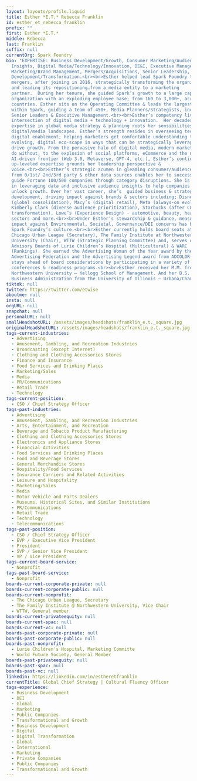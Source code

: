 ```yaml
---
layout: layouts/profile.liquid
title: Esther *E.T.* Rebecca Franklin
id: esther_et_rebecca_franklin
prefix: ""
first: Esther *E.T.*
middle: Rebecca
last: Franklin
suffix: null
currentOrg: Spark Foundry
bio: "EXPERTISE: Business Development/Growth, Consumer Marketing/Audience
  Insights, Digital Media/Technology/Innovation, DE&I, Executive Management,
  Marketing/Brand Management, Mergers/Acquisitions, Senior Leadership, Strategy
  Development/Transformation.<br><br>Esther helped lead Spark Foundry through 2
  mergers, after joining in 2016, strategically transforming the organization,
  and leading its repositioning…from a media entity to a marketing
  partner.  During her tenure, she guided Spark’s growth to a large cap
  organization with an exploding employee base; from 160 to 3,000+, across 50
  countries. Esther sits on the Operating Committee & leads the largest practice
  within Spark, guiding a team of 450+, Media Planners/Strategists, including
  Senior Leaders & Executive Management.<br><br>Esther’s competency lives at the
  intersection of digital media + technology + innovation.  Her decades-long
  expertise in global media strategy & planning roots her sensibilities in
  digital/media landscapes. Esther’s strength resides in overseeing tech &
  digital enablement; helping marketers get comfortable understanding the
  evolving, digital eco-scape in ways that can be strategically leveraged to
  drive growth. From the pervasive halo of digital media, modern marketing can’t
  do without, to the explosion of social platforms, eCommerce and the new
  AI-driven frontier (Web 3.0, Metaverse, GPT-4, etc.), Esther’s continuously,
  up-leveled expertise grounds her leadership perspective &
  voice.<br><br>Esther’s strategic acumen in gleaming consumer/audience insights
  from 0/1st/ 2nd/3rd party & other data sources enables her to successfully
  guide Fortune 100/500 companies through category disruptions. She is skilled
  in leveraging data and inclusive audience insights to help companies pivot &
  unlock growth. Over her vast career, she’s  guided business & strategic
  development, driving impact against brands & sectors including; Disney Parks
  (global consolidation), Macy’s (digital retail), Meta (always-on evolution),
  Kimberly Clark (diverse audience prioritization), Starbucks (after COVID
  transformation), Lowe’s (Experience Design) - automotive, beauty, health care
  sectors and more.<br><br>Under Esther’s stewardship & guidance, measurable
  impact against Environmental, Societal, Governance/DEI concerns has bolstered
  Spark Foundry’s culture.<br><br>Esther currently holds board seats at The
  Chicago Urban League (Secretary), The Family Institute at Northwestern
  University (Chair), WTTW (Strategic Planning Committee) and, serves on the
  Advisory Boards of Lurie Children’s Hospital (Multicultural) & WARC
  (Rankings). She earned the Advertising Woman of the Year award by the Chicago
  Advertising Federation and the Advertising Legend award from ADCOLOR.  She
  stays ahead of board considerations by participating in a variety of board
  conferences & readiness programs.<br><br>Esther received her M.M. from
  Northwestern University – Kellogg School of Management. And her B.S. in
  Business Administration from the University of Illinois – Urbana/Champaign."
tiktok: null
twitter: https://twitter.com/etwise
aboutme: null
insta: null
orgURL: null
snapchat: null
personalURL: null
smallHeadshotURL: /assets/images/headshots/franklin_e.t._square.jpg
originalHeadshotURL: /assets/images/headshots/franklin_e.t._square.jpg
tags-current-industries:
  - Advertising
  - Amusement, Gambling, and Recreation Industries
  - Broadcasting (except Internet)
  - Clothing and Clothing Accessories Stores
  - Finance and Insurance
  - Food Services and Drinking Places
  - Marketing/Sales
  - Media
  - PR/Communications
  - Retail Trade
  - Technology
tags-current-position:
  - CSO / Chief Strategy Officer
tags-past-industries:
  - Advertising
  - Amusement, Gambling, and Recreation Industries
  - Arts, Entertainment, and Recreation
  - Beverage and Tobacco Product Manufacturing
  - Clothing and Clothing Accessories Stores
  - Electronics and Appliance Stores
  - Financial Activities
  - Food Services and Drinking Places
  - Food and Beverage Stores
  - General Merchandise Stores
  - Hospitality/Food Services
  - Insurance Carriers and Related Activities
  - Leisure and Hospitality
  - Marketing/Sales
  - Media
  - Motor Vehicle and Parts Dealers
  - Museums, Historical Sites, and Similar Institutions
  - PR/Communications
  - Retail Trade
  - Technology
  - Telecommunications
tags-past-position:
  - CSO / Chief Strategy Officer
  - EVP / Executive Vice President
  - President
  - SVP / Senior Vice President
  - VP / Vice President
tags-current-board-service:
  - Nonprofit
tags-past-board-service:
  - Nonprofit
boards-current-corporate-private: null
boards-current-corporate-public: null
boards-current-nonprofit:
  - The Chicago Urban League, Secretary
  - The Family Institute @ Northwestern University, Vice Chair
  - WTTW, General member
boards-current-privateequity: null
boards-current-spac: null
boards-current-vc: null
boards-past-corporate-private: null
boards-past-corporate-public: null
boards-past-nonprofit:
  - Lurie Children's Hospital, Marketing Committe
  - World Future Society, General Member
boards-past-privateequity: null
boards-past-spac: null
boards-past-vc: null
linkedin: https://linkedin.com/in/estheretfranklin
currentTitle: Global Chief Strategy | Cultural Fluency Officer
tags-experience:
  - Business Development
  - DEI
  - Global
  - Marketing
  - Public Companies
  - Transformational and Growth
  - Business Development
  - Digital
  - Digital Transformation
  - Global
  - International
  - Marketing
  - Private Companies
  - Public Companies
  - Transformational and Growth
---
```

